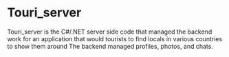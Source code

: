 # Touri_server
Touri_server is the C#/.NET server side code that managed the backend work for an application that would tourists to find locals in various countries to show them around
The backend managed profiles, photos, and chats.
